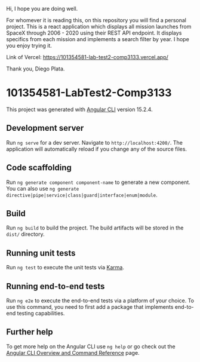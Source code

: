 Hi, 
I hope you are doing well. 

For whomever it is reading this, on this repository you will find a personal project.
This is a react application which displays all mission launches from SpaceX through 2006 - 2020 using their REST API endpoint. 
It displays specifics from each mission and implements a search filter by year. 
I hope you enjoy trying it. 

Link of Vercel: https://101354581-lab-test2-comp3133.vercel.app/

Thank you, 
Diego Plata.


# 101354581-LabTest2-Comp3133

This project was generated with [Angular CLI](https://github.com/angular/angular-cli) version 15.2.4.

## Development server

Run `ng serve` for a dev server. Navigate to `http://localhost:4200/`. The application will automatically reload if you change any of the source files.

## Code scaffolding

Run `ng generate component component-name` to generate a new component. You can also use `ng generate directive|pipe|service|class|guard|interface|enum|module`.

## Build

Run `ng build` to build the project. The build artifacts will be stored in the `dist/` directory.

## Running unit tests

Run `ng test` to execute the unit tests via [Karma](https://karma-runner.github.io).

## Running end-to-end tests

Run `ng e2e` to execute the end-to-end tests via a platform of your choice. To use this command, you need to first add a package that implements end-to-end testing capabilities.

## Further help

To get more help on the Angular CLI use `ng help` or go check out the [Angular CLI Overview and Command Reference](https://angular.io/cli) page.
